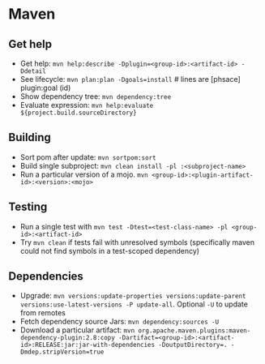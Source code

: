 # Maven

## Get help

* Get help: `mvn help:describe -Dplugin=<group-id>:<artifact-id> -Ddetail`
* See lifecycle: `mvn plan:plan -Dgoals=install` # lines are [phsace] plugin:goal (id)
* Show dependency tree: `mvn dependency:tree`
* Evaluate expression: `mvn help:evaluate ${project.build.sourceDirectory}`

## Building

* Sort pom after update: `mvn sortpom:sort`
* Build single subproject: `mvn clean install -pl :<subproject-name>`
* Run a particular version of a mojo. `mvn <group-id>:<plugin-artifact-id>:<version>:<mojo>`

## Testing

* Run a single test with `mvn test -Dtest=<test-class-name> -pl <group-id>:<artifact-id>`
* Try `mvn clean` if tests fail with unresolved symbols (specifically maven could not find symbols in a test-scoped dependency)

## Dependencies

* Upgrade: `mvn versions:update-properties versions:update-parent versions:use-latest-versions -P update-all`. Optional `-U` to update from remotes
* Fetch dependency source Jars: `mvn dependency:sources -U`
 * Download a particular artifact: `mvn org.apache.maven.plugins:maven-dependency-plugin:2.8:copy -Dartifact=<group-id>:<artifact-id>:RELEASE:jar:jar-with-dependencies -DoutputDirectory=. -Dmdep.stripVersion=true`
